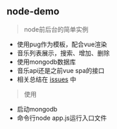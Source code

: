 ## node-demo
> node前后台的简单实例

+ 使用pug作为模板，配合vue渲染
+ 音乐列表展示，搜索、增加、删除
+ 使用mongodb数据库
+ 音乐api还是之前vue spa的接口
+ 相关总结在 [issues](https://github.com/tobeapro/node-demo/issues) 中

> 使用
+ 启动mongodb
+ 命令行node app.js运行入口文件

